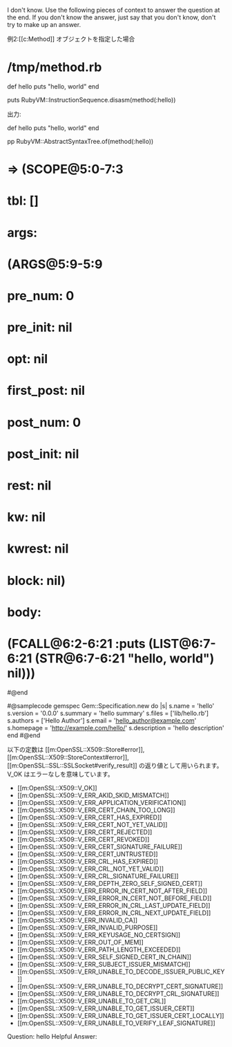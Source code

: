 I don't know.
Use the following pieces of context to answer the question at the end. If you don't know the answer, just say that you don't know, don't try to make up an answer.

例2:[[c:Method]] オブジェクトを指定した場合

  # /tmp/method.rb
  def hello
    puts "hello, world"
  end

  puts RubyVM::InstructionSequence.disasm(method(:hello))

出力:

def hello
  puts "hello, world"
end

pp RubyVM::AbstractSyntaxTree.of(method(:hello))
# => (SCOPE@5:0-7:3
#     tbl: []
#     args:
#       (ARGS@5:9-5:9
#        pre_num: 0
#        pre_init: nil
#        opt: nil
#        first_post: nil
#        post_num: 0
#        post_init: nil
#        rest: nil
#        kw: nil
#        kwrest: nil
#        block: nil)
#     body:
#       (FCALL@6:2-6:21 :puts (LIST@6:7-6:21 (STR@6:7-6:21 "hello, world") nil)))
#@end

#@samplecode gemspec
Gem::Specification.new do |s|
  s.name              = 'hello'
  s.version           = '0.0.0'
  s.summary           = 'hello summary'
  s.files             = ['lib/hello.rb']
  s.authors           = ['Hello Author']
  s.email             = 'hello_author@example.com'
  s.homepage          = 'http://example.com/hello/'
  s.description       = 'hello description'
end
#@end

以下の定数は [[m:OpenSSL::X509::Store#error]],
[[m:OpenSSL::X509::StoreContext#error]],
[[m:OpenSSL::SSL::SSLSocket#verify_result]]
の返り値として用いられます。
V_OK はエラーなしを意味しています。
  * [[m:OpenSSL::X509::V_OK]]
  * [[m:OpenSSL::X509::V_ERR_AKID_SKID_MISMATCH]]
  * [[m:OpenSSL::X509::V_ERR_APPLICATION_VERIFICATION]]
  * [[m:OpenSSL::X509::V_ERR_CERT_CHAIN_TOO_LONG]]
  * [[m:OpenSSL::X509::V_ERR_CERT_HAS_EXPIRED]]
  * [[m:OpenSSL::X509::V_ERR_CERT_NOT_YET_VALID]]
  * [[m:OpenSSL::X509::V_ERR_CERT_REJECTED]]
  * [[m:OpenSSL::X509::V_ERR_CERT_REVOKED]]
  * [[m:OpenSSL::X509::V_ERR_CERT_SIGNATURE_FAILURE]]
  * [[m:OpenSSL::X509::V_ERR_CERT_UNTRUSTED]]
  * [[m:OpenSSL::X509::V_ERR_CRL_HAS_EXPIRED]]
  * [[m:OpenSSL::X509::V_ERR_CRL_NOT_YET_VALID]]
  * [[m:OpenSSL::X509::V_ERR_CRL_SIGNATURE_FAILURE]]
  * [[m:OpenSSL::X509::V_ERR_DEPTH_ZERO_SELF_SIGNED_CERT]]
  * [[m:OpenSSL::X509::V_ERR_ERROR_IN_CERT_NOT_AFTER_FIELD]]
  * [[m:OpenSSL::X509::V_ERR_ERROR_IN_CERT_NOT_BEFORE_FIELD]]
  * [[m:OpenSSL::X509::V_ERR_ERROR_IN_CRL_LAST_UPDATE_FIELD]]
  * [[m:OpenSSL::X509::V_ERR_ERROR_IN_CRL_NEXT_UPDATE_FIELD]]
  * [[m:OpenSSL::X509::V_ERR_INVALID_CA]]
  * [[m:OpenSSL::X509::V_ERR_INVALID_PURPOSE]]
  * [[m:OpenSSL::X509::V_ERR_KEYUSAGE_NO_CERTSIGN]]
  * [[m:OpenSSL::X509::V_ERR_OUT_OF_MEM]]
  * [[m:OpenSSL::X509::V_ERR_PATH_LENGTH_EXCEEDED]]
  * [[m:OpenSSL::X509::V_ERR_SELF_SIGNED_CERT_IN_CHAIN]]
  * [[m:OpenSSL::X509::V_ERR_SUBJECT_ISSUER_MISMATCH]]
  * [[m:OpenSSL::X509::V_ERR_UNABLE_TO_DECODE_ISSUER_PUBLIC_KEY]]
  * [[m:OpenSSL::X509::V_ERR_UNABLE_TO_DECRYPT_CERT_SIGNATURE]]
  * [[m:OpenSSL::X509::V_ERR_UNABLE_TO_DECRYPT_CRL_SIGNATURE]]
  * [[m:OpenSSL::X509::V_ERR_UNABLE_TO_GET_CRL]]
  * [[m:OpenSSL::X509::V_ERR_UNABLE_TO_GET_ISSUER_CERT]]
  * [[m:OpenSSL::X509::V_ERR_UNABLE_TO_GET_ISSUER_CERT_LOCALLY]]
  * [[m:OpenSSL::X509::V_ERR_UNABLE_TO_VERIFY_LEAF_SIGNATURE]]

Question: hello
Helpful Answer:
